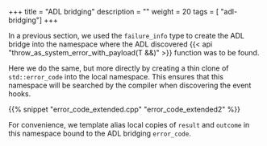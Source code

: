 +++
title = "ADL bridging"
description = ""
weight = 20
tags = [ "adl-bridging"]
+++

In a previous section, we used the `failure_info` type to create
the ADL bridge into the namespace where the ADL discovered {{< api "throw_as_system_error_with_payload(T &&)" >}}
function was to be found.

Here we do the same, but more directly by creating a thin clone of `std::error_code`
into the local namespace. This ensures that this namespace will be searched by the
compiler when discovering the event hooks.

{{% snippet "error_code_extended.cpp" "error_code_extended2" %}}

For convenience, we template alias local copies of `result` and `outcome` in this
namespace bound to the ADL bridging `error_code`.